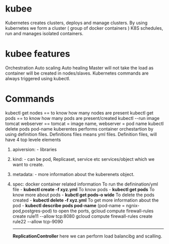 # kubee
Kubernetes creates clusters, deploys and manage clusters.
By using kubernetes we form a cluster ( group of docker containers )
K8S schedules, run and manages isolated containers.
# kubee features
Orchestration
Auto scaling
Auto healing
Master will not take the load as container will be created in nodes/slaves.
Kubernetes commands are always triggered using kubectl.
# Commands
kubectl get nodes == to know how many nodes are present
kubectl get pods == to know how many pods are present/created
kubectl --run image tomcat webserver == tomcat = image name, webserver = pod name
kubectl delete pods pod-name
kuberentes performs container orchestartion by using definition files. Definitions files means yml files.
Definition files, will have 4 top levele elements
1. apiversion: - libraries
2. kind: - can be pod, Replicaset, service etc services/object which we want to create.
3. metadata: - more information about the kuberenets object.
4. spec: docker container related information
To run the definination/yml file - **kubectl create -f xyz.yml**
To know pods - **kubectl get pods**
To know more about pods - **kubctl get pods-o wide**
To delete the pods created - **kubectl delete -f xyz.yml**
To get more information about the pod - **kubectl describe pods pod-name** (pod-name = ngnix-pod,postgres-pod)
to open the ports, gcloud compute firewall-rules create rule11 --allow tcp:8080
                   gcloud compute firewall-rules create rule22 --allow tcp-9090

   ------------------------
   **ReplicationController**
   here we can perform load balancibg and scalling.
   
